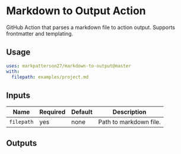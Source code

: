# Markdown to Output Action

GitHub Action that parses a markdown file to action output. Supports frontmatter and templating.

## Usage

```yaml
uses: markpatterson27/markdown-to-output@master
with:
  filepath: examples/project.md
```

## Inputs

| Name | Required | Default | Description |
|---|---|---|---|
| `filepath` | yes | none | Path to markdown file. |

## Outputs
